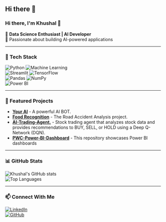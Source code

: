 ## Hi there 👋

### Hi there, I'm Khushal 👋  
🔹 **Data Science Enthusiast | AI Developer**  
🔹 Passionate about building AI-powered applications  

---

### 🚀 Tech Stack  
![Python](https://img.shields.io/badge/Python-3776AB?style=for-the-badge&logo=python&logoColor=white)  ![Machine Learning](https://img.shields.io/badge/Machine%20Learning-%23FF6F00.svg?style=for-the-badge&logo=ml)  
![Streamlit](https://img.shields.io/badge/Streamlit-FF4B4B?style=for-the-badge&logo=streamlit&logoColor=white)  ![TensorFlow](https://img.shields.io/badge/TensorFlow-FF6F00?style=for-the-badge&logo=tensorflow&logoColor=white)  
![Pandas](https://img.shields.io/badge/Pandas-150458?style=for-the-badge&logo=pandas&logoColor=white)  ![NumPy](https://img.shields.io/badge/NumPy-013243?style=for-the-badge&logo=numpy&logoColor=white)  
![Power BI](https://img.shields.io/badge/Power%20BI-F2C811?style=for-the-badge&logo=powerbi&logoColor=black)  

---

### 📌 Featured Projects  
- **[Your AI](https://github.com/khushal728/AI-Bot)** - A powerful AI BOT.  
- **[Food Recognition](https://github.com/khushal728/Road-Accident-Analysis)** - The Road Accident Analysis project.  
- **[AI-Trading-Agent.](https://github.com/khushal728/AI-Trading-Agent.)** - Stock trading agent that analyzes stock data and provides recommendations to BUY, SELL, or HOLD using a Deep Q-Network (DQN).  
- **[PWC-Power-BI-Dashboard](https://github.com/khushal728/PWC-Power-BI-Dashboards-)** - This repository showcases Power BI dashboards   
---

### 📊 GitHub Stats  
![Khushal's GitHub stats](https://github-readme-stats.vercel.app/api?username=khushal728&show_icons=true&theme=radical)  
![Top Languages](https://github-readme-stats.vercel.app/api/top-langs/?username=khushal728&layout=compact&theme=radical)  

---

### 📫 Connect With Me  
[![LinkedIn](https://img.shields.io/badge/LinkedIn-0A66C2?style=for-the-badge&logo=linkedin&logoColor=white)](www.linkedin.com/in/khushal-joshi728)  
[![GitHub](https://img.shields.io/badge/GitHub-181717?style=for-the-badge&logo=github&logoColor=white)](https://github.com/khushal728)


<!--
**khushal728/Khushal728** is a ✨ _special_ ✨ repository because its `README.md` (this file) appears on your GitHub profile.

Here are some ideas to get you started:

- 🔭 I’m currently working on ...
- 🌱 I’m currently learning ...
- 👯 I’m looking to collaborate on ...
- 🤔 I’m looking for help with ...
- 💬 Ask me about ...
- 📫 How to reach me: ...
- 😄 Pronouns: ...
- ⚡ Fun fact: ...
-->
